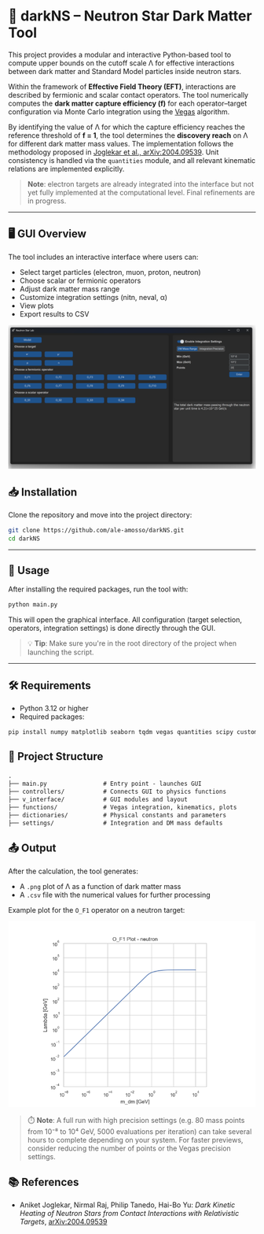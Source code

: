 # 🔭 darkNS – Neutron Star Dark Matter Tool

This project provides a modular and interactive Python-based tool to compute upper bounds on the cutoff scale Λ for effective interactions between dark matter and Standard Model particles inside neutron stars.

Within the framework of **Effective Field Theory (EFT)**, interactions are described by fermionic and scalar contact operators. The tool numerically computes the **dark matter capture efficiency (f)** for each operator–target configuration via Monte Carlo integration using the [Vegas](https://vegas.readthedocs.io/en/latest/tutorial.html#introduction) algorithm. 

By identifying the value of Λ for which the capture efficiency reaches the reference threshold of **f = 1**, the tool determines the **discovery reach** on Λ for different dark matter mass values. The implementation follows the methodology proposed in [Joglekar et al., arXiv:2004.09539](https://arxiv.org/abs/2004.09539). Unit consistency is handled via the `quantities` module, and all relevant kinematic relations are implemented explicitly.

> **Note**: electron targets are already integrated into the interface but not yet fully implemented at the computational level. Final refinements are in progress.
---

## 🖥️ GUI Overview

The tool includes an interactive interface where users can:

- Select target particles (electron, muon, proton, neutron)
- Choose scalar or fermionic operators
- Adjust dark matter mass range
- Customize integration settings (nitn, neval, α)
- View plots
- Export results to CSV

![Software GUI](software_gui.png)


## 📥 Installation

Clone the repository and move into the project directory:

```bash
git clone https://github.com/ale-amosso/darkNS.git
cd darkNS
```


---
## 🚀 Usage

After installing the required packages, run the tool with:
```bash
python main.py
```
This will open the graphical interface. All configuration (target selection, operators, integration settings) is done directly through the GUI.

> 💡 **Tip**: Make sure you're in the root directory of the project when launching the script.

---
## 🛠 Requirements

- Python 3.12 or higher
- Required packages:

```bash
pip install numpy matplotlib seaborn tqdm vegas quantities scipy customtkinter
```

## 📂 Project Structure

```plaintext
.
├── main.py                # Entry point - launches GUI
├── controllers/           # Connects GUI to physics functions
├── v_interface/           # GUI modules and layout
├── functions/             # Vegas integration, kinematics, plots
├── dictionaries/          # Physical constants and parameters
├── settings/              # Integration and DM mass defaults

```
## 📤 Output

After the calculation, the tool generates:

- A `.png` plot of Λ as a function of dark matter mass
- A `.csv` file with the numerical values for further processing

Example plot for the `O_F1` operator on a neutron target:

![Lambda Plot](of_1_example.png)

> ⏱️ **Note**: A full run with high precision settings (e.g. 80 mass points from 10⁻⁸ to 10⁴ GeV, 5000 evaluations per iteration) can take several hours to complete depending on your system. For faster previews, consider reducing the number of points or the Vegas precision settings.

## 📚 References

- Aniket Joglekar, Nirmal Raj, Philip Tanedo, Hai-Bo Yu:
  *Dark Kinetic Heating of Neutron Stars from Contact Interactions with Relativistic Targets*, [arXiv:2004.09539](https://arxiv.org/abs/2004.09539)
